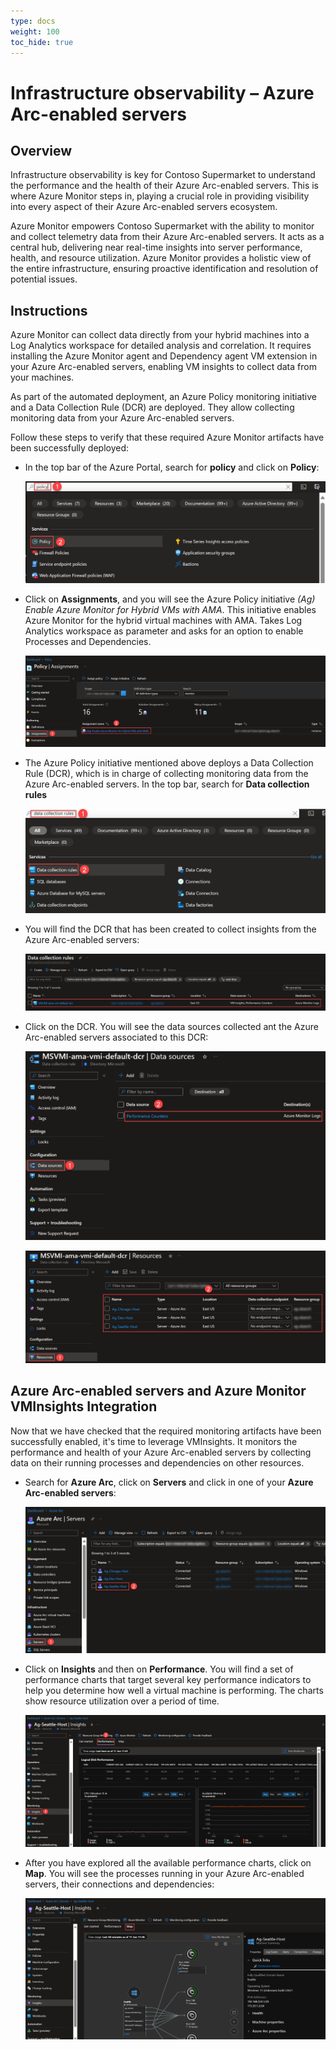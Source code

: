 ```yaml
---
type: docs
weight: 100
toc_hide: true
---
```


# Infrastructure observability – Azure Arc-enabled servers

## Overview

Infrastructure observability is key for Contoso Supermarket to understand the performance and the health of their Azure Arc-enabled servers. This is where Azure Monitor steps in, playing a crucial role in providing visibility into every aspect of their Azure Arc-enabled servers ecosystem.

Azure Monitor empowers Contoso Supermarket with the ability to monitor and collect telemetry data from their Azure Arc-enabled servers. It acts as a central hub, delivering near real-time insights into server performance, health, and resource utilization. Azure Monitor provides a holistic view of the entire infrastructure, ensuring proactive identification and resolution of potential issues.

## Instructions

Azure Monitor can collect data directly from your hybrid machines into a Log Analytics workspace for detailed analysis and correlation. It requires installing the Azure Monitor agent and Dependency agent VM extension in your Azure Arc-enabled servers, enabling VM insights to collect data from your machines.

As part of the automated deployment, an Azure Policy monitoring initiative and a Data Collection Rule (DCR) are deployed. They allow collecting monitoring data from your Azure Arc-enabled servers.

Follow these steps to verify that these required Azure Monitor artifacts have been successfully deployed:

- In the top bar of the Azure Portal, search for **policy** and click on **Policy**:

    ![Screenshot of searching Azure Policy](./img/01.png)

- Click on **Assignments**, and you will see the Azure Policy initiative _(Ag) Enable Azure Monitor for Hybrid VMs with AMA_. This initiative enables Azure Monitor for the hybrid virtual machines with AMA. Takes Log Analytics workspace as parameter and asks for an option to enable Processes and Dependencies.

    ![Screenshot of Azure Monitor initiative assignment Azure Policy](./img/02.png)

- The Azure Policy initiative mentioned above deploys a Data Collection Rule (DCR), which is in charge of collecting monitoring data from the Azure Arc-enabled servers. In the top bar, search for **Data collection rules**

    ![Screenshot of searching Data Collection Rules](./img/03.png)

- You will find the DCR that has been created to collect insights from the Azure Arc-enabled servers:

    ![Screenshot of the Data Collection Rules](./img/04.png)

- Click on the DCR. You will see the data sources collected ant the Azure Arc-enabled servers associated to this DCR:

    ![Screenshot of the DCR - Data sources](./img/05.png)

    ![Screenshot of the DCR - Resources](./img/06.png)

## Azure Arc-enabled servers and Azure Monitor VMInsights Integration

Now that we have checked that the required monitoring artifacts have been successfully enabled, it's time to leverage VMInsights. It monitors the performance and health of your Azure Arc-enabled servers by collecting data on their running processes and dependencies on other resources.

- Search for **Azure Arc**, click on **Servers** and click in one of your **Azure Arc-enabled servers**:

    ![Screenshot of searching for an Azure Arc-enabled server](./img/07.png)

- Click on **Insights** and then on **Performance**. You will find a set of performance charts that target several key performance indicators to help you determine how well a virtual machine is performing. The charts show resource utilization over a period of time.

    ![Screenshot of VMInsights - Performance](./img/08.png)

- After you have explored all the available performance charts, click on **Map**. You will see the processes running in your Azure Arc-enabled servers, their connections and dependencies:

    ![Screenshot of VMInsights - Performance](./img/09.png)
